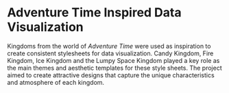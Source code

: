 # Adventure Time Inspired Data Visualization

Kingdoms from the world of *Adventure Time* were used as inspiration to create consistent stylesheets for data visualization. Candy Kingdom, Fire Kingdom, Ice Kingdom and the Lumpy Space Kingdom played a key role as the main themes and aesthetic templates for these style sheets. The project aimed to create attractive designs that capture the unique characteristics and atmosphere of each kingdom.
